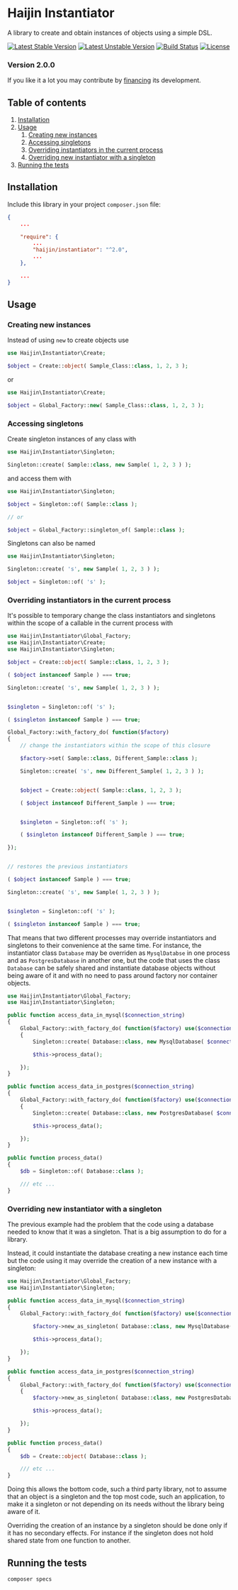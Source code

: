 # Haijin Instantiator

A library to create and obtain instances of objects using a simple DSL.

[![Latest Stable Version](https://poser.pugx.org/haijin/instantiator/version)](https://packagist.org/packages/haijin/instantiator)
[![Latest Unstable Version](https://poser.pugx.org/haijin/instantiator/v/unstable)](https://packagist.org/packages/haijin/instantiator)
[![Build Status](https://travis-ci.org/haijin-development/php-instantiator.svg?branch=master)](https://travis-ci.org/haijin-development/php-instantiator)
[![License](https://poser.pugx.org/haijin/instantiator/license)](https://packagist.org/packages/haijin/instantiator)

### Version 2.0.0

If you like it a lot you may contribute by [financing](https://github.com/haijin-development/support-haijin-development) its development.

## Table of contents

1. [Installation](#c-1)
2. [Usage](#c-2)
    1. [Creating new instances](#c-2-1)
    2. [Accessing singletons](#c-2-2)
    3. [Overriding instantiators in the current process](#c-2-3)
    4. [Overriding new instantiator with a singleton](#c-2-4)
3. [Running the tests](#c-3)

<a name="c-1"></a>
## Installation

Include this library in your project `composer.json` file:

```json
{
    ...

    "require": {
        ...
        "haijin/instantiator": "^2.0",
        ...
    },

    ...
}
```

<a name="c-2"></a>
## Usage

<a name="c-2-1"></a>
### Creating new instances

Instead of using `new` to create objects use

```php
use Haijin\Instantiator\Create;

$object = Create::object( Sample_Class::class, 1, 2, 3 );
```

or

```php
use Haijin\Instantiator\Create;

$object = Global_Factory::new( Sample_Class::class, 1, 2, 3 );
```

<a name="c-2-2"></a>
### Accessing singletons

Create singleton instances of any class with

```php
use Haijin\Instantiator\Singleton;

Singleton::create( Sample::class, new Sample( 1, 2, 3 ) );
```

and access them with

```php
use Haijin\Instantiator\Singleton;

$object = Singleton::of( Sample::class );

// or

$object = Global_Factory::singleton_of( Sample::class );
```

Singletons can also be named

```php
use Haijin\Instantiator\Singleton;

Singleton::create( 's', new Sample( 1, 2, 3 ) );

$object = Singleton::of( 's' );
```

<a name="c-2-3"></a>
### Overriding instantiators in the current process

It's possible to temporary change the class instantiators and singletons within the scope of a callable in the current process with

```php
use Haijin\Instantiator\Global_Factory;
use Haijin\Instantiator\Create;
use Haijin\Instantiator\Singleton;

$object = Create::object( Sample::class, 1, 2, 3 );

( $object instanceof Sample ) === true;

Singleton::create( 's', new Sample( 1, 2, 3 ) );


$singleton = Singleton::of( 's' );

( $singleton instanceof Sample ) === true;

Global_Factory::with_factory_do( function($factory) 
{
    // change the instantiators within the scope of this closure

    $factory->set( Sample::class, Different_Sample::class );

    Singleton::create( 's', new Different_Sample( 1, 2, 3 ) );


    $object = Create::object( Sample::class, 1, 2, 3 );

    ( $object instanceof Different_Sample ) === true;


    $singleton = Singleton::of( 's' );

    ( $singleton instanceof Different_Sample ) === true;

});


// restores the previous instantiators

( $object instanceof Sample ) === true;

Singleton::create( 's', new Sample( 1, 2, 3 ) );


$singleton = Singleton::of( 's' );

( $singleton instanceof Sample ) === true;
```

That means that two different processes may override instantiators and singletons to their convenience at the same time. For instance, the instantiator class `Database` may be overriden as `MysqlDatabse` in one process and as `PostgresDatabase` in another one, but the code that uses the class `Database` can be safely shared and instantiate database objects without being aware of it and with no need to pass around factory nor container objects.

```php
use Haijin\Instantiator\Global_Factory;
use Haijin\Instantiator\Singleton;

public function access_data_in_mysql($connection_string)
{
    Global_Factory::with_factory_do( function($factory) use($connection_string)
    {
        Singleton::create( Database::class, new MysqlDatabase( $connection_string ) );

        $this->process_data();

    });
}

public function access_data_in_postgres($connection_string)
{
    Global_Factory::with_factory_do( function($factory) use($connection_string)
    {
        Singleton::create( Database::class, new PostgresDatabase( $connection_string ) );

        $this->process_data();

    });
}

public function process_data()
{
    $db = Singleton::of( Database::class );

    /// etc ...
}
```

<a name="c-2-4"></a>
### Overriding new instantiator with a singleton

The previous example had the problem that the code using a database needed to know that it was a singleton. That is a big assumption to do for a library.

Instead, it could instantiate the database creating a new instance each time but the code using it may override the creation of a new instance with a singleton:

```php
use Haijin\Instantiator\Global_Factory;
use Haijin\Instantiator\Singleton;

public function access_data_in_mysql($connection_string)
{
    Global_Factory::with_factory_do( function($factory) use($connection_string) {

        $factory->new_as_singleton( Database::class, new MysqlDatabase( $connection_string ) );

        $this->process_data();

    });
}

public function access_data_in_postgres($connection_string)
{
    Global_Factory::with_factory_do( function($factory) use($connection_string)
    {
        $factory->new_as_singleton( Database::class, new PostgresDatabase( $connection_string ) );

        $this->process_data();

    });
}

public function process_data()
{
    $db = Create::object( Database::class );

    /// etc ...
}
```

Doing this allows the bottom code, such a third party library, not to assume that an object is a singleton and the top most code, such an application, to make it a singleton or not depending on its needs without the library being aware of it.

Overriding the creation of an instance by a singleton should be done only if it has no secondary effects. For instance if the singleton does not hold shared state from one function to another.

<a name="c-3"></a>
## Running the tests

```
composer specs
```